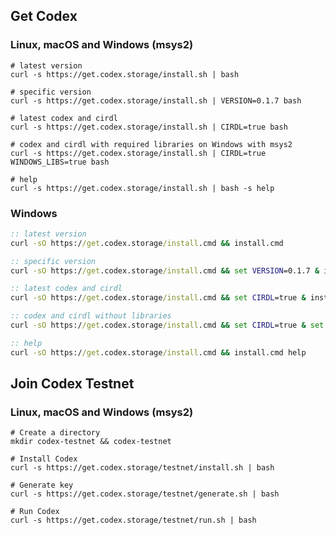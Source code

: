 ## Get Codex

### Linux, macOS and Windows (msys2)

```shell
# latest version
curl -s https://get.codex.storage/install.sh | bash
```

```shell
# specific version
curl -s https://get.codex.storage/install.sh | VERSION=0.1.7 bash
```

```shell
# latest codex and cirdl
curl -s https://get.codex.storage/install.sh | CIRDL=true bash
```

```shell
# codex and cirdl with required libraries on Windows with msys2
curl -s https://get.codex.storage/install.sh | CIRDL=true WINDOWS_LIBS=true bash
```

```shell
# help
curl -s https://get.codex.storage/install.sh | bash -s help
```

### Windows

```cmd
:: latest version
curl -sO https://get.codex.storage/install.cmd && install.cmd
```

```cmd
:: specific version
curl -sO https://get.codex.storage/install.cmd && set VERSION=0.1.7 & install.cmd
```

```cmd
:: latest codex and cirdl
curl -sO https://get.codex.storage/install.cmd && set CIRDL=true & install.cmd
```

```cmd
:: codex and cirdl without libraries
curl -sO https://get.codex.storage/install.cmd && set CIRDL=true & set WINDOWS_LIBS=true & install.cmd
```

```cmd
:: help
curl -sO https://get.codex.storage/install.cmd && install.cmd help
```


## Join Codex Testnet

### Linux, macOS and Windows (msys2)
```shell
# Create a directory
mkdir codex-testnet && codex-testnet
```
```shell
# Install Codex
curl -s https://get.codex.storage/testnet/install.sh | bash
```
```shell
# Generate key
curl -s https://get.codex.storage/testnet/generate.sh | bash
```
```shell
# Run Codex
curl -s https://get.codex.storage/testnet/run.sh | bash
```
